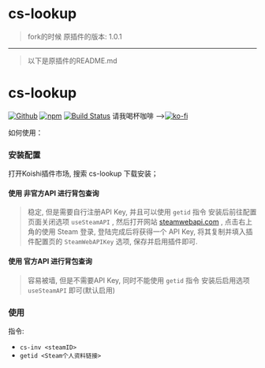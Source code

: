 # cs-lookup
> fork的时候 原插件的版本: 1.0.1

---
> 以下是原插件的README.md

# cs-lookup

[![Github](https://img.shields.io/badge/GitHub-100000?style=for-the-badge&logo=github&logoColor=white)](https://github.com/itzdrli/koishi-plugin-cs-lookup) [![npm](https://img.shields.io/npm/v/koishi-plugin-cs-lookup?style=flat-square)](https://www.npmjs.com/package/koishi-plugin-cs-lookup) [![Build Status](https://app.travis-ci.com/itzdrli/koishi-plugin-cs-lookup.svg?branch=master)](https://app.travis-ci.com/itzdrli/koishi-plugin-cs-lookup)
请我喝杯咖啡 -->[![ko-fi](https://img.shields.io/badge/Ko--fi-F16061?style=for-the-badge&logo=ko-fi&logoColor=white)](https://ko-fi.com/itzdrli)

如何使用：

### 安装配置
打开Koishi插件市场, 搜索 cs-lookup 下载安装；

#### 使用 非官方API 进行背包查询
> 稳定, 但是需要自行注册API Key, 并且可以使用 `getid` 指令
安装后前往配置页面关闭选项 `useSteamAPI` , 然后打开网站 [steamwebapi.com](https://www.steamwebapi.com/) , 
点击右上角的使用 Steam 登录, 登陆完成后将获得一个 API Key, 将其复制并填入插件配置页的 `SteamWebAPIKey` 选项, 保存并启用插件即可.

#### 使用 官方API 进行背包查询
> 容易被墙, 但是不需要API Key, 同时不能使用 `getid` 指令
安装后启用选项 `useSteamAPI` 即可(默认启用)

### 使用
指令:
- `cs-inv <steamID>`
- `getid <Steam个人资料链接>`
